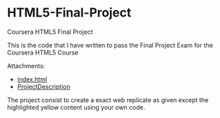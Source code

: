 # HTML5-Final-Project
Coursera HTML5 Final Project

This is the code that I have written to pass the Final Project Exam for the Coursera HTML5 Course

Attachments:
* [index.html](https://github.com/GuidoFavara/Coursera-HTML5-Final-Project/blob/master/index.html)
* [ProjectDescription](https://github.com/GuidoFavara/Coursera-HTML5-Final-Project/blob/master/ProjectDescription.png)

The project consist to create a exact web replicate as given except the highlighted yellow content using your own code.



